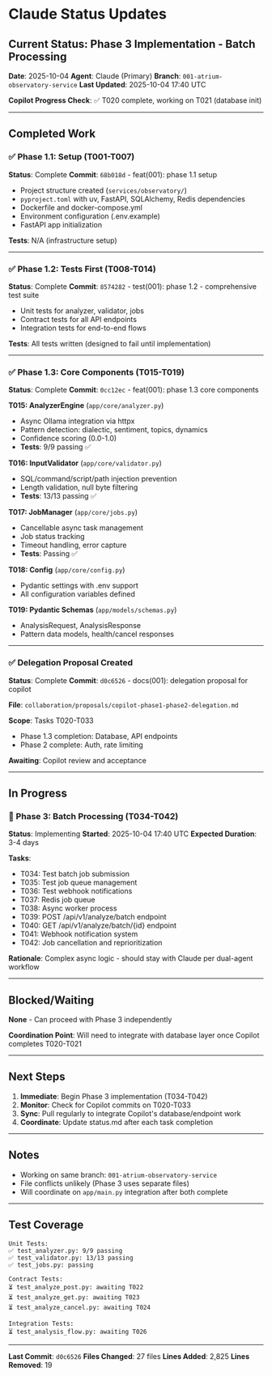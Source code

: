# Claude Status Updates

## Current Status: Phase 3 Implementation - Batch Processing

**Date**: 2025-10-04
**Agent**: Claude (Primary)
**Branch**: `001-atrium-observatory-service`
**Last Updated**: 2025-10-04 17:40 UTC

**Copilot Progress Check**: ✅ T020 complete, working on T021 (database init)

---

## Completed Work

### ✅ Phase 1.1: Setup (T001-T007)
**Status**: Complete
**Commit**: `68b018d` - feat(001): phase 1.1 setup

- Project structure created (`services/observatory/`)
- `pyproject.toml` with uv, FastAPI, SQLAlchemy, Redis dependencies
- Dockerfile and docker-compose.yml
- Environment configuration (.env.example)
- FastAPI app initialization

**Tests**: N/A (infrastructure setup)

---

### ✅ Phase 1.2: Tests First (T008-T014)
**Status**: Complete
**Commit**: `8574282` - test(001): phase 1.2 - comprehensive test suite

- Unit tests for analyzer, validator, jobs
- Contract tests for all API endpoints
- Integration tests for end-to-end flows

**Tests**: All tests written (designed to fail until implementation)

---

### ✅ Phase 1.3: Core Components (T015-T019)
**Status**: Complete
**Commit**: `0cc12ec` - feat(001): phase 1.3 core components

**T015: AnalyzerEngine** (`app/core/analyzer.py`)
- Async Ollama integration via httpx
- Pattern detection: dialectic, sentiment, topics, dynamics
- Confidence scoring (0.0-1.0)
- **Tests**: 9/9 passing ✅

**T016: InputValidator** (`app/core/validator.py`)
- SQL/command/script/path injection prevention
- Length validation, null byte filtering
- **Tests**: 13/13 passing ✅

**T017: JobManager** (`app/core/jobs.py`)
- Cancellable async task management
- Job status tracking
- Timeout handling, error capture
- **Tests**: Passing ✅

**T018: Config** (`app/core/config.py`)
- Pydantic settings with .env support
- All configuration variables defined

**T019: Pydantic Schemas** (`app/models/schemas.py`)
- AnalysisRequest, AnalysisResponse
- Pattern data models, health/cancel responses

---

### ✅ Delegation Proposal Created
**Status**: Complete
**Commit**: `d0c6526` - docs(001): delegation proposal for copilot

**File**: `collaboration/proposals/copilot-phase1-phase2-delegation.md`

**Scope**: Tasks T020-T033
- Phase 1.3 completion: Database, API endpoints
- Phase 2 complete: Auth, rate limiting

**Awaiting**: Copilot review and acceptance

---

## In Progress

### 🔄 Phase 3: Batch Processing (T034-T042)
**Status**: Implementing
**Started**: 2025-10-04 17:40 UTC
**Expected Duration**: 3-4 days

**Tasks**:
- T034: Test batch job submission
- T035: Test job queue management
- T036: Test webhook notifications
- T037: Redis job queue
- T038: Async worker process
- T039: POST /api/v1/analyze/batch endpoint
- T040: GET /api/v1/analyze/batch/{id} endpoint
- T041: Webhook notification system
- T042: Job cancellation and reprioritization

**Rationale**: Complex async logic - should stay with Claude per dual-agent workflow

---

## Blocked/Waiting

**None** - Can proceed with Phase 3 independently

**Coordination Point**: Will need to integrate with database layer once Copilot completes T020-T021

---

## Next Steps

1. **Immediate**: Begin Phase 3 implementation (T034-T042)
2. **Monitor**: Check for Copilot commits on T020-T033
3. **Sync**: Pull regularly to integrate Copilot's database/endpoint work
4. **Coordinate**: Update status.md after each task completion

---

## Notes

- Working on same branch: `001-atrium-observatory-service`
- File conflicts unlikely (Phase 3 uses separate files)
- Will coordinate on `app/main.py` integration after both complete

---

## Test Coverage

```
Unit Tests:
✅ test_analyzer.py: 9/9 passing
✅ test_validator.py: 13/13 passing
✅ test_jobs.py: passing

Contract Tests:
⏳ test_analyze_post.py: awaiting T022
⏳ test_analyze_get.py: awaiting T023
⏳ test_analyze_cancel.py: awaiting T024

Integration Tests:
⏳ test_analysis_flow.py: awaiting T026
```

---

**Last Commit**: `d0c6526`
**Files Changed**: 27 files
**Lines Added**: 2,825
**Lines Removed**: 19
